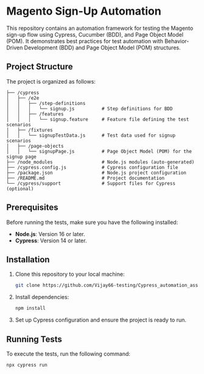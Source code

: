 
# Magento Sign-Up Automation

This repository contains an automation framework for testing the Magento sign-up flow using Cypress, Cucumber (BDD), and Page Object Model (POM). It demonstrates best practices for test automation with Behavior-Driven Development (BDD) and Page Object Model (POM) structures.

## Project Structure

The project is organized as follows:

```
├── /cypress
│   ├── /e2e
│   │   ├── /step-definitions
│   │   │   └── signup.js          # Step definitions for BDD
│   │   ├── /features
│   │   │   └── signup.feature     # Feature file defining the test scenarios
│   ├── /fixtures
│   │   └── signupTestData.js      # Test data used for signup scenarios
│   ├── /page-objects
│   │   └── signupPage.js          # Page Object Model (POM) for the signup page
├── /node_modules                  # Node.js modules (auto-generated)
├── /cypress.config.js             # Cypress configuration file
├── /package.json                  # Node.js project configuration
├── /README.md                     # Project documentation
└── /cypress/support               # Support files for Cypress (optional)
```

## Prerequisites

Before running the tests, make sure you have the following installed:

- **Node.js**: Version 16 or later.
- **Cypress**: Version 14 or later.

## Installation

1. Clone this repository to your local machine:

   ```bash
   git clone https://github.com/Vijay66-testing/Cypress_automation_assessment.git
   ```

2. Install dependencies:

   ```bash
   npm install
   ```

3. Set up Cypress configuration and ensure the project is ready to run.

## Running Tests

To execute the tests, run the following command:

```bash
npx cypress run
```
